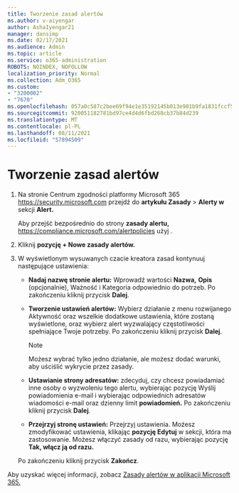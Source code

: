 ```yaml
---
title: Tworzenie zasad alertów
ms.author: v-aiyengar
author: AshaIyengar21
manager: dansimp
ms.date: 02/17/2021
ms.audience: Admin
ms.topic: article
ms.service: o365-administration
ROBOTS: NOINDEX, NOFOLLOW
localization_priority: Normal
ms.collection: Adm_O365
ms.custom:
- "3200002"
- "7670"
ms.openlocfilehash: 057a0c587c2bee69f94e1e35192145b013e901b9fa1831fccf566e7e64de5261
ms.sourcegitcommit: 920051182781bd97ce4d4d6fbd268cb37b84d239
ms.translationtype: MT
ms.contentlocale: pl-PL
ms.lasthandoff: 08/11/2021
ms.locfileid: "57894509"
---
```

# <a name="create-an-alert-policy"></a>Tworzenie zasad alertów

1. Na stronie Centrum zgodności platformy Microsoft 365 <https://security.microsoft.com> przejdź do **artykułu Zasady** \> **Alerty w** sekcji **Alert.**

   Aby przejść bezpośrednio do strony **zasady alertu,** <https://compliance.microsoft.com/alertpolicies> użyj .

2. Kliknij **pozycję + Nowe zasady alertów.**
3. W wyświetlonym wysuwanych czacie kreatora zasad kontynuuj następujące ustawienia:
   - **Nadaj nazwę stronie alertu:** Wprowadź wartości **Nazwa,** **Opis** (opcjonalnie), Ważność i Kategoria odpowiednio do potrzeb.  Po zakończeniu kliknij przycisk **Dalej**.
   - **Tworzenie ustawień alertów:** Wybierz  działanie z menu rozwijanego Aktywność oraz wszelkie dodatkowe ustawienia, które zostaną wyświetlone, oraz wybierz alert wyzwalający częstotliwości spełniające Twoje potrzeby. Po zakończeniu kliknij przycisk **Dalej**.

     > [!NOTE]
     > Możesz wybrać tylko jedno działanie, ale możesz dodać warunki, aby uściślić wykrycie przez zasady.

   - **Ustawianie strony adresatów:** zdecyduj, czy chcesz powiadamiać inne osoby  o wyzwoleniu  tego alertu, wybierając pozycję Wyślij powiadomienia e-mail i wybierając odpowiednich adresatów wiadomości e-mail oraz dzienny limit **powiadomień.** Po zakończeniu kliknij przycisk **Dalej**.
   - **Przejrzyj stronę ustawień:** Przejrzyj ustawienia. Możesz zmodyfikować ustawienia, klikając **pozycję Edytuj** w sekcji, która ma zastosowanie. Możesz włączyć zasady od razu, wybierając pozycję **Tak, włącz ją od razu.**

   Po zakończeniu kliknij przycisk **Zakończ**.

Aby uzyskać więcej informacji, zobacz [Zasady alertów w aplikacji Microsoft 365.](https://docs.microsoft.com/microsoft-365/compliance/alert-policies)
